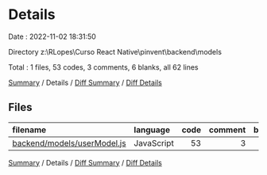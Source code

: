 # Details

Date : 2022-11-02 18:31:50

Directory z:\\RLopes\\Curso React Native\\pinvent\\backend\\models

Total : 1 files,  53 codes, 3 comments, 6 blanks, all 62 lines

[Summary](results.md) / Details / [Diff Summary](diff.md) / [Diff Details](diff-details.md)

## Files
| filename | language | code | comment | blank | total |
| :--- | :--- | ---: | ---: | ---: | ---: |
| [backend/models/userModel.js](/backend/models/userModel.js) | JavaScript | 53 | 3 | 6 | 62 |

[Summary](results.md) / Details / [Diff Summary](diff.md) / [Diff Details](diff-details.md)